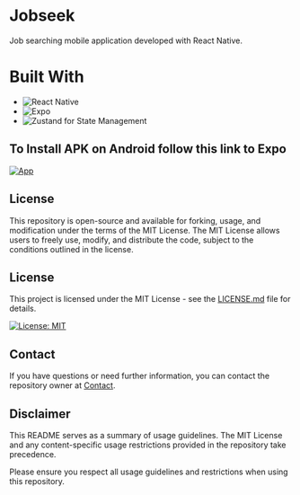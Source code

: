 # Jobseek

Job searching mobile application developed with React Native.

# Built With

- ![React Native](https://img.shields.io/badge/-React-0A1A2F?style=flat&logo=react)
- ![Expo](https://img.shields.io/badge/-Expo-0A1A2F?style=flat&logo=expo)
- ![Zustand](https://img.shields.io/badge/-Zustand-0A1A2F?style=flat&logo=zustand) for State Management


## To Install APK on Android follow this link to Expo

[![App](https://img.shields.io/badge/App-informational?style=for-the-badge&logo=netlify&logoColor=fff&color=23272d)](https://expo.dev/accounts/franguerrero/projects/jobseek/builds/fdc6c605-2acb-4ebb-970b-dcf735494cc8)

## License

This repository is open-source and available for forking, usage, and modification under the terms of the MIT License. The MIT License allows users to freely use, modify, and distribute the code, subject to the conditions outlined in the license.

## License

This project is licensed under the MIT License - see the [LICENSE.md](https://github.com/efeguerrero/job-app/blob/master/license.md) file for details.

[![License: MIT](https://img.shields.io/badge/License-MIT-yellow.svg)](https://opensource.org/licenses/MIT)

## Contact

If you have questions or need further information, you can contact the repository owner at [Contact](mailto:francisco.guerrero.dev@gmail.com).

## Disclaimer

This README serves as a summary of usage guidelines. The MIT License and any content-specific usage restrictions provided in the repository take precedence.

Please ensure you respect all usage guidelines and restrictions when using this repository.
